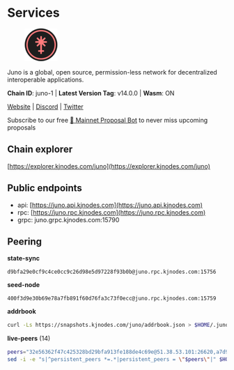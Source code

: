 # Services

<figure><img src="https://raw.githubusercontent.com/kj89/cosmos-images/main/logos/juno.png" alt=""><figcaption></figcaption></figure>

Juno is a global, open source, permission-less  network for decentralized interoperable applications.

**Chain ID**: juno-1 | **Latest Version Tag**: v14.0.0 | **Wasm**: ON

[Website](https://www.junonetwork.io) | [Discord](https://discord.gg/qJxgUSGHbb) | [Twitter](https://twitter.com/JunoNetwork)



Subscribe to our free [🤖 Mainnet Proposal Bot](https://t.me/kjnodes_proposal_bot) to never miss upcoming proposals


## Chain explorer
[https://explorer.kjnodes.com/juno](https://explorer.kjnodes.com/juno)

## Public endpoints

* api: [https://juno.api.kjnodes.com](https://juno.api.kjnodes.com)
* rpc: [https://juno.rpc.kjnodes.com](https://juno.rpc.kjnodes.com)
* grpc: juno.grpc.kjnodes.com:15790

## Peering

**state-sync**

```text
d9bfa29e0cf9c4ce0cc9c26d98e5d97228f93b0b@juno.rpc.kjnodes.com:15756
```

**seed-node**

```text
400f3d9e30b69e78a7fb891f60d76fa3c73f0ecc@juno.rpc.kjnodes.com:15759
```

**addrbook**
```bash
curl -Ls https://snapshots.kjnodes.com/juno/addrbook.json > $HOME/.juno/config/addrbook.json
```

**live-peers** (14)
```bash
peers="32e56362f47c425328bd29bfa913fe188de4c69e@51.38.53.101:26620,a7d96dc929824613315dcc1c90fee119f28cc51f@164.152.161.208:26656,f3cee9895a0be20067b1aa2ca3fd7ede59ee0b71@83.149.102.56:33095,d83892be2e6efc38e255943ce86ae8229d2aee90@178.128.220.188:26656,fff4bfc18221feae05a92f54faa32dd2492d1c70@168.119.50.205:36656,60493cb0f123f7717bfcb4432539a0a37a02df97@65.108.64.5:26656,ca62ff6f732fcd391f1d9ef0630161cb595c7f4d@185.119.118.115:2000,df3001e7402d763e9e762592df3d32dbbe72edd0@74.118.140.21:26656,a6955453548eb1bcaf1edaabc171b6c3bef2ff37@95.216.4.104:6006,b493c0311160cb6c00f483b2b10ff1e9968a73a5@65.108.122.246:26716,86bc38c6148fac78e8fa4ffa567b6ca444c4e7e2@88.198.47.84:26656,8f3cbef6dc58d31bb70655d3d3c40d66d4744033@137.184.32.93:26656,b2bc63857693bf901ea76865cd08fa319fee26b5@148.113.8.63:12656,d9bfa29e0cf9c4ce0cc9c26d98e5d97228f93b0b@65.109.88.38:15756"
sed -i -e "s|^persistent_peers *=.*|persistent_peers = \"$peers\"|" $HOME/.juno/config/config.toml
```
